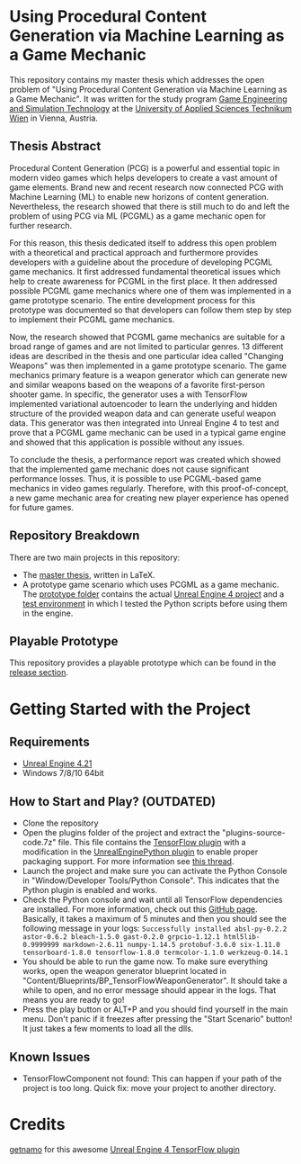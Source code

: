 # Using Procedural Content Generation via Machine Learning as a Game Mechanic
This repository contains my master thesis which addresses the open problem of "Using Procedural Content Generation via Machine Learning as a Game Mechanic". It was written for the study program [Game Engineering and Simulation Technology](https://www.technikum-wien.at/en/study_programs/master_s/game_engineering_and_simulation_technology/) at the [University of Applied Sciences Technikum Wien](https://www.technikum-wien.at/en/) in Vienna, Austria.

## Thesis Abstract
Procedural Content Generation (PCG) is a powerful and essential topic in modern video games which helps developers to create a vast amount of game elements. Brand new and recent research now connected PCG with Machine Learning (ML) to enable new horizons of content generation. Nevertheless, the research showed that there is still much to do and left the problem of using PCG via ML (PCGML) as a game mechanic open for further research.

For this reason, this thesis dedicated itself to address this open problem with a theoretical and practical approach and furthermore provides developers with a guideline about the procedure of developing PCGML game mechanics. It first addressed fundamental theoretical issues which help to create awareness for PCGML in the first place. It then addressed possible PCGML game mechanics where one of them was implemented in a game prototype scenario. The entire development process for this prototype was documented so that developers can follow them step by step to implement their PCGML game mechanics.

Now, the research showed that PCGML game mechanics are suitable for a broad range of games and are not limited to particular genres. 13 different ideas are described in the thesis and one particular idea called "Changing Weapons" was then implemented in a game prototype scenario. The game mechanics primary feature is a weapon generator which can generate new and similar weapons based on the weapons of a favorite first-person shooter game. In specific, the generator uses a with TensorFlow implemented variational autoencoder to learn the underlying and hidden structure of the provided weapon data and can generate useful weapon data. This generator was then integrated into Unreal Engine 4 to test and prove that a PCGML game mechanic can be used in a typical game engine and showed that this application is possible without any issues.

To conclude the thesis, a performance report was created which showed that the implemented game mechanic does not cause significant performance losses. Thus, it is possible to use PCGML-based game mechanics in video games regularly. Therefore, with this proof-of-concept, a new game mechanic area for creating new player experience has opened for future games.

## Repository Breakdown
There are two main projects in this repository:
- The [master thesis](../master/Master%20Thesis%20LaTeX), written in LaTeX.
- A prototype game scenario which uses PCGML as a game mechanic. The [prototype folder](../master/Game%20Mechanic%20Prototype/) contains the actual [Unreal Engine 4 project](../master/Game%20Mechanic%20Prototype/UE4) and a [test environment](../master/Game%20Mechanic%20Prototype/TensorFlow%20Playground) in which I tested the Python scripts before using them in the engine.

## Playable Prototype
This repository provides a playable prototype which can be found in the [release section](https://github.com/bernhardrieder/PCGML-Game-Mechanics/releases).

# Getting Started with the Project
## Requirements
- [Unreal Engine 4.21](https://www.unrealengine.com)
- Windows 7/8/10 64bit 

## How to Start and Play? (OUTDATED)
- Clone the repository
- Open the plugins folder of the project and extract the "plugins-source-code.7z" file. This file contains the [TensorFlow plugin](https://github.com/getnamo/tensorflow-ue4) with a modification in the [UnrealEnginePython plugin](https://github.com/getnamo/UnrealEnginePython/releases/tag/1.8.0) to enable proper packaging support. For more information see [this thread](https://github.com/getnamo/tensorflow-ue4/issues/16#issuecomment-464488840).
- Launch the project and make sure you can activate the Python Console in "Window/Developer Tools/Python Console". This indicates that the Python plugin is enabled and works.
- Check the Python console and wait until all TensorFlow dependencies are installed. For more information, check out this [GitHub page](https://github.com/getnamo/tensorflow-ue4#installation--setup). Basically, it takes a maximum of 5 minutes and then you should see the following message in your logs: ```Successfully installed absl-py-0.2.2 astor-0.6.2 bleach-1.5.0 gast-0.2.0 grpcio-1.12.1 html5lib-0.9999999 markdown-2.6.11 numpy-1.14.5 protobuf-3.6.0 six-1.11.0 tensorboard-1.8.0 tensorflow-1.8.0 termcolor-1.1.0 werkzeug-0.14.1```
- You should be able to run the game now. To make sure everything works, open the weapon generator blueprint located in "Content/Blueprints/BP_TensorFlowWeaponGenerator". It should take a while to open, and no error message should appear in the logs. That means you are ready to go! 
- Press the play button or ALT+P and you should find yourself in the main menu. Don't panic if it freezes after pressing the "Start Scenario" button! It just takes a few moments to load all the dlls.

## Known Issues
- TensorFlowComponent not found: This can happen if your path of the project is too long. Quick fix: move your project to another directory.

# Credits
[getnamo](https://github.com/getnamo) for this awesome [Unreal Engine 4 TensorFlow plugin](https://github.com/getnamo/tensorflow-ue4)
